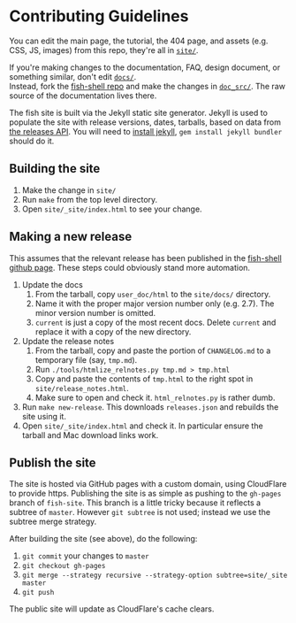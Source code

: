 # Contributing Guidelines

You can edit the main page, the tutorial, the 404 page, and assets (e.g. CSS, JS, images) from this repo,
they're all in [`site/`](site).

If you're making changes to the documentation, FAQ, design document, or something similar, don't edit [`docs/`](site/docs/).  
Instead, fork the [fish-shell repo](https://github.com/fish-shell/fish-shell) and make the changes in [`doc_src/`](https://github.com/fish-shell/fish-shell/blob/master/doc_src/).
The raw source of the documentation lives there.

The fish site is built via the Jekyll static site generator. Jekyll is used to populate the site with release versions, dates, tarballs, based on data from [the releases API](https://api.github.com/repos/fish-shell/fish-shell/releases). You will need to [install jekyll](https://jekyllrb.com), `gem install jekyll bundler` should do it.

## Building the site

1. Make the change in `site/`
2. Run `make` from the top level directory.
3. Open `site/_site/index.html` to see your change.

##  Making a new release

This assumes that the relevant release has been published in the [fish-shell github page](https://github.com/fish-shell/fish-shell/releases). These steps could obviously stand more automation.

1. Update the docs
    1. From the tarball, copy `user_doc/html` to the `site/docs/` directory.
    2. Name it with the proper major version number only (e.g. 2.7). The minor version number is omitted.
    3. `current` is just a copy of the most recent docs.  Delete `current` and replace it with a copy of the new directory.
2. Update the release notes
    1. From the tarball, copy and paste the portion of `CHANGELOG.md` to a temporary file (say, `tmp.md`).
    2. Run `./tools/htmlize_relnotes.py tmp.md > tmp.html`
    3. Copy and paste the contents of `tmp.html` to the right spot in `site/release_notes.html`.
    4. Make sure to open and check it. `html_relnotes.py` is rather dumb.
3. Run `make new-release`. This downloads `releases.json` and rebuilds the site using it.
4. Open `site/_site/index.html` and check it. In particular ensure the tarball and Mac download links work.

## Publish the site

The site is hosted via GitHub pages with a custom domain, using CloudFlare to provide https. Publishing the site is as simple as pushing to the `gh-pages` branch of `fish-site`. This branch is a little tricky because it reflects a subtree of `master`. However `git subtree` is not used; instead we use the subtree merge strategy.

After building the site (see above), do the following:

1. `git commit` your changes to `master`
2. `git checkout gh-pages`
3. `git merge --strategy recursive --strategy-option subtree=site/_site master`
4. `git push`

The public site will update as CloudFlare's cache clears.
